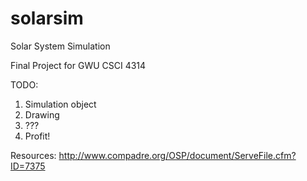 # solarsim
Solar System Simulation

Final Project for GWU CSCI 4314

TODO:
  1. Simulation object
  2. Drawing
  3. ???
  4. Profit!
  
Resources:
http://www.compadre.org/OSP/document/ServeFile.cfm?ID=7375

